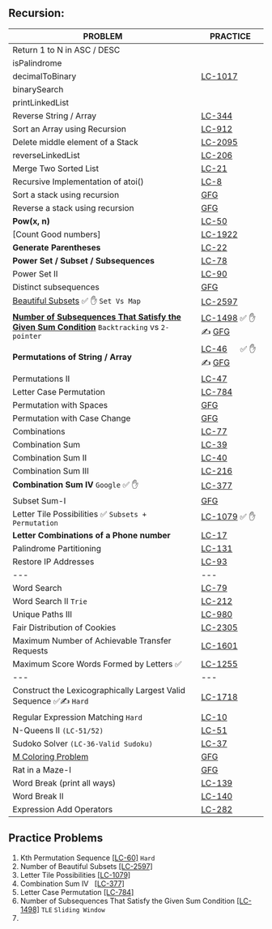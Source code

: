 
## Recursion:

| PROBLEM                                                                                                                                     | PRACTICE                                                                                                                                                                                     |
|---------------------------------------------------------------------------------------------------------------------------------------------|----------------------------------------------------------------------------------------------------------------------------------------------------------------------------------------------|
| Return 1 to N in ASC / DESC                                                                                                                 |                                                                                                                                                                                              |
| isPalindrome                                                                                                                                |                                                                                                                                                                                              |
| decimalToBinary                                                                                                                             | [LC-1017](https://leetcode.com/problems/convert-to-base-2/description/)                                                                                                                      |
| binarySearch                                                                                                                                |                                                                                                                                                                                              |
| printLinkedList                                                                                                                             |                                                                                                                                                                                              |
| Reverse String / Array                                                                                                                      | [LC-344](https://leetcode.com/problems/reverse-string/)                                                                                                                                      |
| Sort an Array using Recursion                                                                                                               | [LC-912](https://leetcode.com/problems/sort-an-array/)                                                                                                                                       |
| Delete middle element of a Stack                                                                                                            | [LC-2095](https://leetcode.com/problems/delete-the-middle-node-of-a-linked-list/)                                                                                                            |
| reverseLinkedList                                                                                                                           | [LC-206](https://leetcode.com/problems/reverse-linked-list/)                                                                                                                                 |
| Merge Two Sorted List                                                                                                                       | [LC-21](https://leetcode.com/problems/merge-two-sorted-lists/)                                                                                                                               |
| Recursive Implementation of atoi()                                                                                                          | [LC-8](https://leetcode.com/problems/string-to-integer-atoi/)                                                                                                                                |
| Sort a stack using recursion                                                                                                                | [GFG](https://www.geeksforgeeks.org/problems/sort-a-stack/1/)                                                                                                                                |
| Reverse a stack using recursion                                                                                                             | [GFG](https://www.geeksforgeeks.org/problems/reverse-a-stack/1)                                                                                                                              |
| **Pow(x, n)**                                                                                                                               | [LC-50](https://leetcode.com/problems/powx-n/)                                                                                                                                               |
| [Count Good numbers]                                                                                                                        | [LC-1922](https://leetcode.com/problems/count-good-numbers/)                                                                                                                                 |
| **Generate Parentheses**                                                                                                                    | [LC-22](https://leetcode.com/problems/generate-parentheses/)                                                                                                                                 |
| **Power Set / Subset / Subsequences**                                                                                                       | [LC-78](https://leetcode.com/problems/subsets/)                                                                                                                                              |
| Power Set II                                                                                                                                | [LC-90](https://leetcode.com/problems/subsets-ii/)                                                                                                                                           |
| Distinct subsequences                                                                                                                       | [GFG](https://www.geeksforgeeks.org/problems/better-string/1)                                                                                                                                |
| [Beautiful Subsets](BeautifulSubsets.java)  ✅ ✋  `Set Vs Map`                                                                               | [LC-2597](https://leetcode.com/problems/the-number-of-beautiful-subsets/)                                                                                                        |
| **[Number of Subsequences That Satisfy the Given Sum Condition](SubSequencesSatisfyGivenSumCondition.java)**  `Backtracking` vs `2-pointer` | [LC-1498](https://leetcode.com/problems/number-of-subsequences-that-satisfy-the-given-sum-condition)  ✅ ✋ ✍ [GFG](https://www.geeksforgeeks.org/problems/perfect-sum-problem5633/1)          |
| **Permutations of String / Array**                                                                                                          | [LC-46](https://leetcode.com/problems/permutations/)   &nbsp;&nbsp;&nbsp;&nbsp; &#9989; &#9995; &#9997;   [GFG](https://www.geeksforgeeks.org/problems/permutations-of-a-given-string2041/1) |
| Permutations II                                                                                                                             | [LC-47](https://leetcode.com/problems/permutations-ii/)                                                                                                                                      |
| Letter Case Permutation                                                                                                                     | [LC-784](https://leetcode.com/problems/letter-case-permutation/)                                                                                                                             |
| Permutation with Spaces                                                                                                                     | [GFG](https://www.geeksforgeeks.org/problems/permutation-with-spaces3627/1)                                                                                                                  |
| Permutation with Case Change                                                                                                                | [GFG](https://www.geeksforgeeks.org/problems/permutation-with-spaces3627/1)                                                                                                                  |
| Combinations                                                                                                                                | [LC-77](https://leetcode.com/problems/combinations/)                                                                                                                                         |
| Combination Sum                                                                                                                             | [LC-39](https://leetcode.com/problems/combination-sum/)                                                                                                                                      |
| Combination Sum II                                                                                                                          | [LC-40](https://leetcode.com/problems/combination-sum-ii/)                                                                                                                                   |
| Combination Sum III                                                                                                                         | [LC-216](https://leetcode.com/problems/combination-sum-iii/)                                                                                                                                 |
| **Combination Sum IV**  `Google`    ✅ ✋                                                                                                     | [LC-377](https://leetcode.com/problems/combination-sum-iv/)                                                                                                                                  |
| Subset Sum-I                                                                                                                                | [GFG](https://www.geeksforgeeks.org/problems/subset-sums2234/1)                                                                                                                              |
| Letter Tile Possibilities   ✅ `Subsets + Permutation`                                                                                       | [LC-1079](https://leetcode.com/problems/letter-tile-possibilities/)         ✅ ✋                                                                                                              |
| **Letter Combinations of a Phone number**                                                                                                   | [LC-17](https://leetcode.com/problems/letter-combinations-of-a-phone-number/)                                                                                                                |
| Palindrome Partitioning                                                                                                                     | [LC-131](https://leetcode.com/problems/palindrome-partitioning/)                                                                                                                             |
| Restore IP Addresses                                                                                                                        | [LC-93](https://leetcode.com/problems/restore-ip-addresses/)                                                                                                                                 |
| ---                                                                                                                                         | ---                                                                                                                                                                                          |
| Word Search                                                                                                                                 | [LC-79](https://leetcode.com/problems/word-search/)                                                                                                                                          |
| Word Search II   `Trie`                                                                                                                     | [LC-212](https://leetcode.com/problems/word-search-ii/)                                                                                                                                      |
| Unique Paths III                                                                                                                            | [LC-980](https://leetcode.com/problems/unique-paths-iii/)                                                                                                                                    |
| Fair Distribution of Cookies                                                                                                                | [LC-2305](https://leetcode.com/problems/fair-distribution-of-cookies/)                                                                                                                       |
| Maximum Number of Achievable Transfer Requests                                                                                              | [LC-1601](https://leetcode.com/problems/maximum-number-of-achievable-transfer-requests/)                                                                                                     |
| Maximum Score Words Formed by Letters ✅                                                                                                     | [LC-1255](https://leetcode.com/problems/maximum-score-words-formed-by-letters/)                                                                                                              |
| ---                                                                                                                                         | ---                                                                                                                                                                                          |
| Construct the Lexicographically Largest Valid Sequence  ✅✍ `Hard`                                                                           | [LC-1718](https://leetcode.com/problems/construct-the-lexicographically-largest-valid-sequence/)                                                                                             |
| Regular Expression Matching   `Hard`                                                                                                        | [LC-10](https://leetcode.com/problems/regular-expression-matching/)                                                                                                                          |
| N-Queens II  `(LC-51/52) `                                                                                                                  | [LC-51](https://leetcode.com/problems/n-queens/)                                                                                                                                             |
| Sudoko Solver `(LC-36-Valid Sudoku)`                                                                                                        | [LC-37](https://leetcode.com/problems/sudoku-solver/)                                                                                                                                        |
| [M Coloring Problem](MColoringProblem.java)                                                                                                 | [GFG](https://www.geeksforgeeks.org/problems/m-coloring-problem-1587115620/1)                                                                                                                |
| Rat in a Maze-I                                                                                                                             | [GFG](https://www.geeksforgeeks.org/problems/rat-in-a-maze-problem/1)                                                                                                                        |
| Word Break (print all ways)                                                                                                                 | [LC-139](https://leetcode.com/problems/word-break/)                                                                                                                                          |
| Word Break II                                                                                                                               | [LC-140](https://leetcode.com/problems/word-break-ii/)                                                                                                                                       |
| Expression Add Operators                                                                                                                    | [LC-282](https://leetcode.com/problems/expression-add-operators/description/)                                                                                                                                       |


## Practice Problems
1. Kth Permutation Sequence [[LC-60]](https://leetcode.com/problems/permutation-sequence/) `Hard`
2. Number of Beautiful Subsets [[LC-2597]](https://leetcode.com/problems/the-number-of-beautiful-subsets/)
3. Letter Tile Possibilities [[LC-1079]](https://leetcode.com/problems/letter-tile-possibilities/)
4. Combination Sum IV &nbsp; [[LC-377]](https://leetcode.com/problems/combination-sum-iv/)
5. Letter Case Permutation [[LC-784]](https://leetcode.com/problems/letter-case-permutation/)
6. Number of Subsequences That Satisfy the Given Sum Condition [[LC-1498]](https://leetcode.com/problems/number-of-subsequences-that-satisfy-the-given-sum-condition/) `TLE` `Sliding Window`
7. 